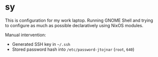 # sy

This is configuration for my work laptop. Running GNOME Shell and trying to configure as much as possible declaratively using NixOS modules.

Manual intervention:
- Generated SSH key in `~/.ssh`
- Stored password hash into `/etc/password-jtojnar` (`root`, `640`)
